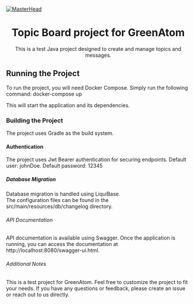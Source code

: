 [![MasterHead](https://i.pinimg.com/originals/ec/ec/36/ecec3687a972a20d8ba953b7f1bf4e43.gif)]()
<h1 align="center">Topic Board project for GreenAtom</h1>

<p align="center">This is a test Java project designed to create and manage topics and messages.</p>
<h2>Running the Project</h2>
To run the project, you will need Docker Compose. Simply run the following command:                                                
docker-compose up


This will start the application and its dependencies.

<h3>Building the Project</h3>

The project uses Gradle as the build system.

<h4>Authentication</h4>

The project uses Jwt Bearer authentication for securing endpoints.
Default user: johnDoe. Default password: 12345

<h5>Database Migration</h5>

Database migration is handled using LiquiBase.                           
The configuration files can be found in the src/main/resources/db/changelog directory.

<h6>API Documentation</h6>

API documentation is available using Swagger. Once the application is running, you can access the documentation at http://localhost:8080/swagger-ui.html.

<h6>Additional Notes</h6>

This is a test project for GreenAtom. Feel free to customize the project to fit your needs. If you have any questions or feedback, please create an issue or reach out to us directly.